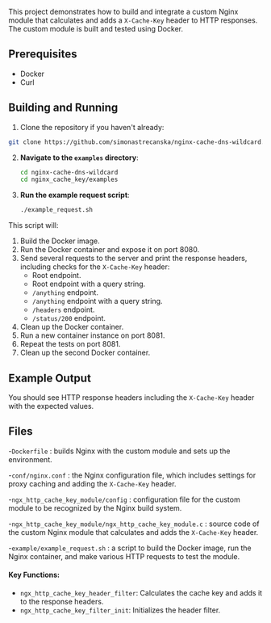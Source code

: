 This project demonstrates how to build and integrate a custom Nginx module that calculates and adds a `X-Cache-Key` header to HTTP responses. The custom module is built and tested using Docker.

## Prerequisites

- Docker
- Curl

## Building and Running

1. Clone the repository if you haven't already:
```sh
git clone https://github.com/simonastrecanska/nginx-cache-dns-wildcard.git
```

2. **Navigate to the `examples` directory**:
    ```sh
    cd nginx-cache-dns-wildcard
    cd nginx_cache_key/examples
    ```

2. **Run the example request script**:
    ```sh
    ./example_request.sh
    ```

This script will:

1. Build the Docker image.
2. Run the Docker container and expose it on port 8080.
3. Send several requests to the server and print the response headers, including checks for the `X-Cache-Key` header:
    - Root endpoint.
    - Root endpoint with a query string.
    - `/anything` endpoint.
    - `/anything` endpoint with a query string.
    - `/headers` endpoint.
    - `/status/200` endpoint.
4. Clean up the Docker container.
5. Run a new container instance on port 8081.
6. Repeat the tests on port 8081.
7. Clean up the second Docker container.

## Example Output

You should see HTTP response headers including the `X-Cache-Key` header with the expected values.

## Files

-`Dockerfile` : builds Nginx with the custom module and sets up the environment.

-`conf/nginx.conf` : the Nginx configuration file, which includes settings for proxy caching and adding the `X-Cache-Key` header.

-`ngx_http_cache_key_module/config` : configuration file for the custom module to be recognized by the Nginx build system.

-`ngx_http_cache_key_module/ngx_http_cache_key_module.c` : source code of the custom Nginx module that calculates and adds the `X-Cache-Key` header.

-`example/example_request.sh` : a script to build the Docker image, run the Nginx container, and make various HTTP requests to test the module.

#### Key Functions:
- `ngx_http_cache_key_header_filter`: Calculates the cache key and adds it to the response headers.
- `ngx_http_cache_key_filter_init`: Initializes the header filter.

